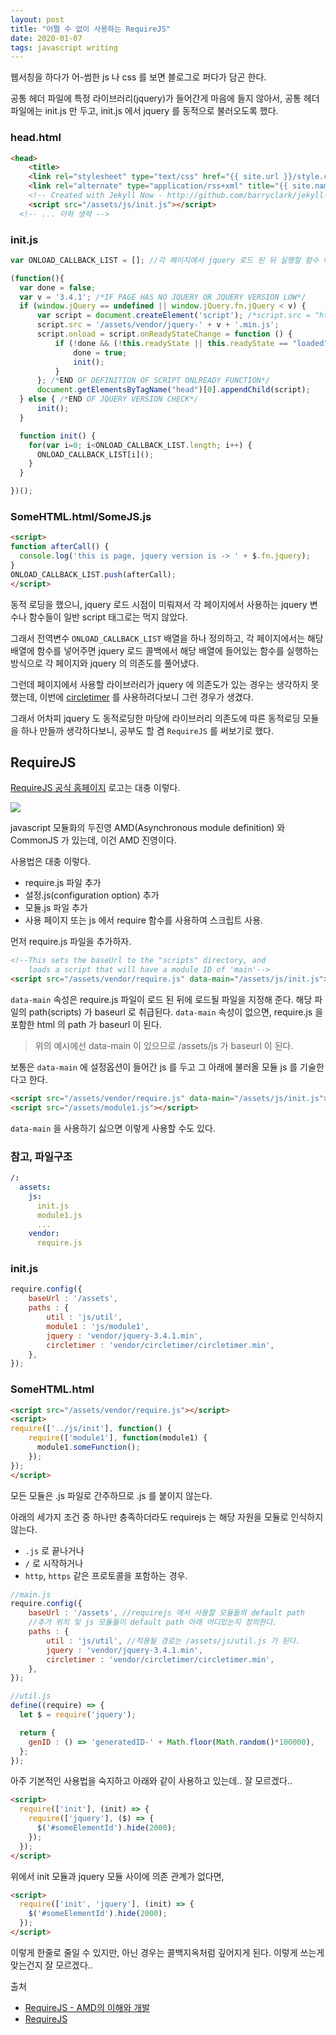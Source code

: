 ```yaml
---
layout: post
title: "어쩔 수 없이 사용하는 RequireJS"
date: 2020-01-07
tags: javascript writing
---
```


<script>
require(['init'], (init) => {
  require(['jquery', 'util'], ($, util) => {
    console.log('jquery version -> ' + $.fn.jquery);
    console.log('gen id from util module -> ' + util.genID());
  });
});
</script>

웹서칭을 하다가 어-썸한 js 나 css 를 보면 블로그로 퍼다가 담곤 한다.

공통 헤더 파일에 특정 라이브러리(jquery)가 들어간게 마음에 들지 않아서, 공통 헤더파일에는 init.js 만 두고, init.js 에서 jquery 를 동적으로 불러오도록 했다.

### head.html
``` html
<head>
	<title>
	<link rel="stylesheet" type="text/css" href="{{ site.url }}/style.css" />
	<link rel="alternate" type="application/rss+xml" title="{{ site.name }} - {{ site.description }}" href="{{ site.url }}/feed.xml" />
	<!-- Created with Jekyll Now - http://github.com/barryclark/jekyll-now -->
	<script src="/assets/js/init.js"></script>
  <!-- ... 이하 생략 -->
```
### init.js
``` javascript
var ONLOAD_CALLBACK_LIST = []; //각 페이지에서 jquery 로드 된 뒤 실행할 함수 배열

(function(){
  var done = false;
  var v = '3.4.1'; /*IF PAGE HAS NO JQUERY OR JQUERY VERSION LOW*/
  if (window.jQuery == undefined || window.jQuery.fn.jQuery < v) {
      var script = document.createElement('script'); /*script.src = "http://ajax.googleapis.com/ajax/libs/jquery/" + v + "/jquery.min.js";*/
      script.src = '/assets/vendor/jquery-' + v + '.min.js';
      script.onload = script.onReadyStateChange = function () {
          if (!done && (!this.readyState || this.readyState == "loaded" || this.readyState == "complete")) {
              done = true;
              init();
          }
      }; /*END OF DEFINITION OF SCRIPT ONLREADY FUNCTION*/
      document.getElementsByTagName("head")[0].appendChild(script);
  } else { /*END OF JQUERY VERSION CHECK*/
      init();
  }

  function init() {
    for(var i=0; i<ONLOAD_CALLBACK_LIST.length; i++) {
      ONLOAD_CALLBACK_LIST[i]();
    }
  }

})();
```

### SomeHTML.html/SomeJS.js
``` html
<script>
function afterCall() {
  console.log('this is page, jquery version is -> ' + $.fn.jquery);
}
ONLOAD_CALLBACK_LIST.push(afterCall);
</script>
```

동적 로딩을 했으니, jquery 로드 시점이 미뤄져서 각 페이지에서 사용하는 jquery 변수나 함수들이 일반 script 태그로는 먹지 않았다.

그래서 전역변수 `ONLOAD_CALLBACK_LIST` 배열을 하나 정의하고, 각 페이지에서는 해당 배열에 함수를 넣어주면 jquery 로드 콜백에서 해당 배열에 들어있는 함수를 실행하는 방식으로 각 페이지와 jquery 의 의존도를 풀어냈다.

그런데 페이지에서 사용할 라이브러리가 jquery 에 의존도가 있는 경우는 생각하지 못했는데, 이번에 [circletimer](https://github.com/abejfehr/circletimer) 를 사용하려다보니 그런 경우가 생겼다.

그래서 어차피 jquery 도 동적로딩한 마당에 라이브러리 의존도에 따른 동적로딩 모듈을 하나 만들까 생각하다보니, 공부도 할 겸 `RequireJS` 를 써보기로 했다.

## RequireJS

[RequireJS 공식 홈페이지](https://requirejs.org/) 로고는 대충 이렇다.

<img src='#' post-src='2020-01-07-javascript-requirejs.png'>

javascript 모듈화의 두진영 AMD(Asynchronous module definition) 와 CommonJS 가 있는데, 이건 AMD 진영이다.

사용법은 대충 이렇다.
- require.js 파일 추가
- 설정.js(configuration option) 추가
- 모듈.js 파일 추가
- 사용 페이지 또는 js 에서 require 함수를 사용하여 스크립트 사용.

먼저 require.js 파일을 추가하자.

``` html
<!--This sets the baseUrl to the "scripts" directory, and
    loads a script that will have a module ID of 'main'-->
<script src="/assets/vendor/require.js" data-main="/assets/js/init.js"></script>
```

`data-main` 속성은 require.js 파일이 로드 된 뒤에 로드될 파일을 지정해 준다. 해당 파일의 path(scripts) 가 baseurl 로 취급된다. `data-main` 속성이 없으면, require.js 을 포함한 html 의 path 가 baseurl 이 된다.
> 위의 예시에선 data-main 이 있으므로 /assets/js 가 baseurl 이 된다.

보통은 `data-main` 에 설정옵션이 들어간 js 를 두고 그 아래에 불러올 모듈 js 를 기술한다고 한다.
``` html
<script src="/assets/vendor/require.js" data-main="/assets/js/init.js"></script>
<script src="/assets/module1.js"></script>
```

`data-main` 을 사용하기 싫으면 이렇게 사용할 수도 있다.

### 참고, 파일구조
``` yaml
/:
  assets:
    js:
      init.js
      module1.js
      ...
    vendor:
      require.js
```

### init.js
``` javascript
require.config({
    baseUrl : '/assets',
    paths : {
        util : 'js/util',
        module1 : 'js/module1',
        jquery : 'vendor/jquery-3.4.1.min',
        circletimer : 'vendor/circletimer/circletimer.min',
    },
});

```

### SomeHTML.html
``` html
<script src="/assets/vendor/require.js"></script>
<script>
require(['../js/init'], function() {
    require(['module1'], function(module1) {
      module1.someFunction();
    });
});
</script>
```
모든 모듈은 .js 파일로 간주하므로 .js 를 붙이지 않는다.

아래의 세가지 조건 중 하나만 충족하더라도 requirejs 는 해당 자원을 모듈로 인식하지 않는다.

- `.js` 로 끝나거나
- `/` 로 시작하거나
- `http`, `https` 같은 프로토콜을 포함하는 경우.

``` javascript
//main.js
require.config({
    baseUrl : '/assets', //requirejs 에서 사용할 모듈들의 default path
    //추가 위치 및 js 모듈들이 default path 아래 어디있는지 정의한다.
    paths : {
        util : 'js/util', //적용될 경로는 /assets/js/util.js 가 된다.
        jquery : 'vendor/jquery-3.4.1.min',
        circletimer : 'vendor/circletimer/circletimer.min',
    },
});
```

``` javascript
//util.js
define((require) => {
  let $ = require('jquery');

  return {
    genID : () => 'generatedID-' + Math.floor(Math.random()*100000),
  };
});
```

아주 기본적인 사용법을 숙지하고 아래와 같이 사용하고 있는데.. 잘 모르겠다..

``` html
<script>
  require(['init'], (init) => {
    require(['jquery'], ($) => {
      $('#someElementId').hide(2000);
    });
  });
</script>
```

위에서 init 모듈과 jquery 모듈 사이에 의존 관계가 없다면,

``` html
<script>
  require(['init', 'jquery'], (init) => {
    $('#someElementId').hide(2000);
  });
</script>
```

이렇게 한줄로 줄일 수 있지만, 아닌 경우는 콜백지옥처럼 깊어지게 된다. 이렇게 쓰는게 맞는건지 잘 모르겠다..


출처
- [RequireJS - AMD의 이해와 개발](https://d2.naver.com/helloworld/591319)
- [RequireJS](https://requirejs.org)
